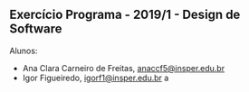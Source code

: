 Exercício Programa - 2019/1 - Design de Software
------------------------------------------------

Alunos: 
- Ana Clara Carneiro de Freitas, anaccf5@insper.edu.br
- Igor Figueiredo, igorf1@insper.edu.br a


